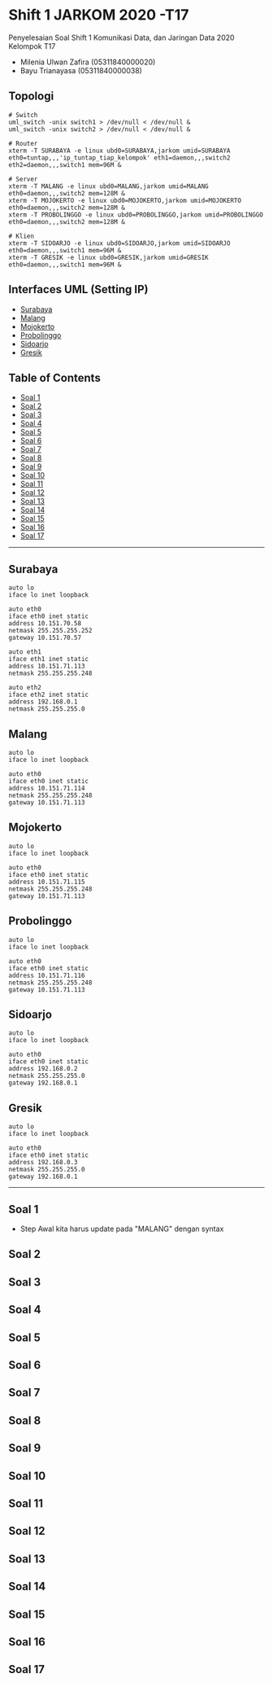 # Shift 1 JARKOM 2020  -T17
Penyelesaian Soal Shift 1 Komunikasi Data, dan Jaringan Data 2020\
Kelompok T17
  * Milenia Ulwan Zafira (05311840000020)
  * Bayu Trianayasa      (05311840000038)

## Topologi
```
# Switch
uml_switch -unix switch1 > /dev/null < /dev/null &
uml_switch -unix switch2 > /dev/null < /dev/null &

# Router
xterm -T SURABAYA -e linux ubd0=SURABAYA,jarkom umid=SURABAYA eth0=tuntap,,,'ip_tuntap_tiap_kelompok' eth1=daemon,,,switch2 eth2=daemon,,,switch1 mem=96M &

# Server
xterm -T MALANG -e linux ubd0=MALANG,jarkom umid=MALANG eth0=daemon,,,switch2 mem=128M &
xterm -T MOJOKERTO -e linux ubd0=MOJOKERTO,jarkom umid=MOJOKERTO eth0=daemon,,,switch2 mem=128M &
xterm -T PROBOLINGGO -e linux ubd0=PROBOLINGGO,jarkom umid=PROBOLINGGO eth0=daemon,,,switch2 mem=128M &

# Klien
xterm -T SIDOARJO -e linux ubd0=SIDOARJO,jarkom umid=SIDOARJO eth0=daemon,,,switch1 mem=96M &
xterm -T GRESIK -e linux ubd0=GRESIK,jarkom umid=GRESIK eth0=daemon,,,switch1 mem=96M &
```
## Interfaces UML (Setting IP)
* [Surabaya](#Surabaya)
* [Malang](#Malang)
* [Mojokerto](#Mojokerto)
* [Probolinggo](#Probolinggo)
* [Sidoarjo](#Sidoarjo)
* [Gresik](#Gresik)



## Table of Contents
* [Soal 1](#soal-1)
* [Soal 2](#soal-2)
* [Soal 3](#soal-3)
* [Soal 4](#soal-4)
* [Soal 5](#soal-5)
* [Soal 6](#soal-6)
* [Soal 7](#soal-7)
* [Soal 8](#soal-8)
* [Soal 9](#soal-9)
* [Soal 10](#soal-10)
* [Soal 11](#soal-11)
* [Soal 12](#soal-12)
* [Soal 13](#soal-13)
* [Soal 14](#soal-14)
* [Soal 15](#soal-15)
* [Soal 16](#soal-16)
* [Soal 17](#soal-17)
---

## Surabaya
```
auto lo
iface lo inet loopback

auto eth0
iface eth0 inet static
address 10.151.70.58
netmask 255.255.255.252
gateway 10.151.70.57

auto eth1
iface eth1 inet static
address 10.151.71.113
netmask 255.255.255.248

auto eth2
iface eth2 inet static
address 192.168.0.1
netmask 255.255.255.0
````
## Malang
```
auto lo
iface lo inet loopback

auto eth0
iface eth0 inet static
address 10.151.71.114
netmask 255.255.255.248
gateway 10.151.71.113
```
## Mojokerto 
```
auto lo
iface lo inet loopback

auto eth0
iface eth0 inet static
address 10.151.71.115
netmask 255.255.255.248
gateway 10.151.71.113
```
## Probolinggo
```
auto lo
iface lo inet loopback

auto eth0
iface eth0 inet static
address 10.151.71.116
netmask 255.255.255.248
gateway 10.151.71.113
```
## Sidoarjo
```
auto lo
iface lo inet loopback

auto eth0
iface eth0 inet static
address 192.168.0.2
netmask 255.255.255.0
gateway 192.168.0.1
```
## Gresik
```
auto lo
iface lo inet loopback

auto eth0
iface eth0 inet static
address 192.168.0.3
netmask 255.255.255.0
gateway 192.168.0.1
```
---

## Soal 1

- Step Awal kita harus update pada "MALANG" dengan syntax 

## Soal 2

## Soal 3

## Soal 4

## Soal 5

## Soal 6

## Soal 7

## Soal 8

## Soal 9

## Soal 10

## Soal 11

## Soal 12

## Soal 13

## Soal 14

## Soal 15

## Soal 16

## Soal 17
